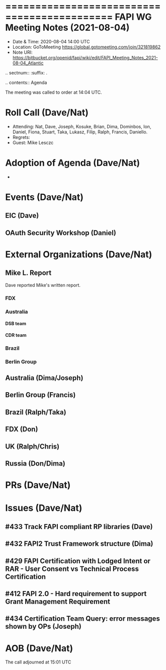 ============================================
FAPI WG Meeting Notes (2021-08-04) 
============================================
* Date & Time: 2020-08-04 14:00 UTC
* Location: GoToMeeting https://global.gotomeeting.com/join/321819862
* Note URI: https://bitbucket.org/openid/fapi/wiki/edit/FAPI_Meeting_Notes_2021-08-04_Atlantic

.. sectnum:: 
   :suffix: .

.. contents:: Agenda

The meeting was called to order at 14:04 UTC. 

Roll Call (Dave/Nat)
======================
* Attending: Nat, Dave, Joseph, Kosuke, Brian, Dima, Dominbos, Ion, Daniel, Fiona, Stuart, Taka, Lukasz, Filip, Ralph, Francis, Daniello. 
* Regrets:
* Guest: Mike Lesczc

Adoption of Agenda (Dave/Nat)
================================
* 

Events (Dave/Nat)
======================
EIC (Dave)
---------------------


OAuth Security Workshop (Daniel)
-------------------------------------

External Organizations (Dave/Nat)
===================================
Mike L. Report
--------------------------
Dave reported Mike's written report. 

### FDX



### Australia

#### DSB team



#### CDR team


### Brazil


### Berlin Group



Australia (Dima/Joseph)
------------------------------------


Berlin Group (Francis)
----------------------------



Brazil (Ralph/Taka)
---------------------


FDX (Don)
------------------



UK (Ralph/Chris)
--------------------

Russia (Don/Dima)
--------------------

PRs (Dave/Nat)
=================


Issues (Dave/Nat)
=====================

#433 Track FAPI compliant RP libraries (Dave)
-------------------------------------------------

#432 FAPI2 Trust Framework structure (Dima)
---------------------------------------------------

#429 FAPI Certification with Lodged Intent or RAR - User Consent vs Technical Process Certification
------------------------------------------------------------------------------------------------------

#412 FAPI 2.0 - Hard requirement to support Grant Management Requirement
--------------------------------------------------------------------------------

#434 Certification Team Query: error messages shown by OPs (Joseph)
--------------------------------------------------------------------------------



AOB (Dave/Nat)
=================


The call adjourned at 15:01 UTC
